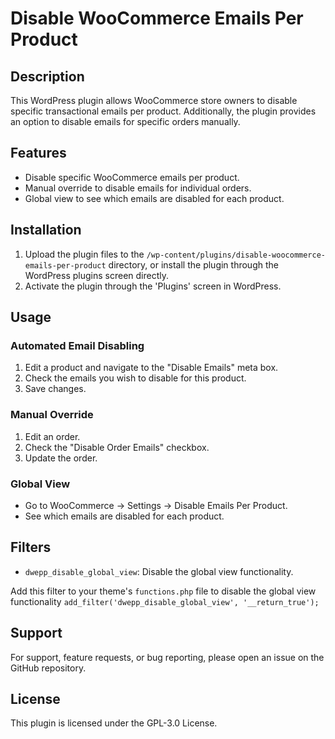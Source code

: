 # Disable WooCommerce Emails Per Product

## Description

This WordPress plugin allows WooCommerce store owners to disable specific transactional emails per product. Additionally, the plugin provides an option to disable emails for specific orders manually.

## Features

- Disable specific WooCommerce emails per product.
- Manual override to disable emails for individual orders.
- Global view to see which emails are disabled for each product.

## Installation

1. Upload the plugin files to the `/wp-content/plugins/disable-woocommerce-emails-per-product` directory, or install the plugin through the WordPress plugins screen directly.
2. Activate the plugin through the 'Plugins' screen in WordPress.

## Usage

### Automated Email Disabling

1. Edit a product and navigate to the "Disable Emails" meta box.
2. Check the emails you wish to disable for this product.
3. Save changes.

### Manual Override

1. Edit an order.
2. Check the "Disable Order Emails" checkbox.
3. Update the order.

### Global View
- Go to WooCommerce → Settings → Disable Emails Per Product.
- See which emails are disabled for each product.


## Filters

- `dwepp_disable_global_view`: Disable the global view functionality.

Add this filter to your theme's `functions.php` file to disable the global view functionality
`add_filter('dwepp_disable_global_view', '__return_true');`

## Support

For support, feature requests, or bug reporting, please open an issue on the GitHub repository.

## License

This plugin is licensed under the GPL-3.0 License.
